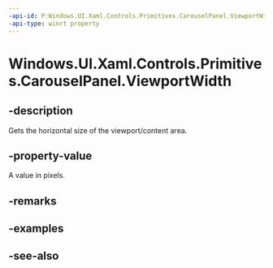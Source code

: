 ```yaml
---
-api-id: P:Windows.UI.Xaml.Controls.Primitives.CarouselPanel.ViewportWidth
-api-type: winrt property
---
```


<!-- Property syntax
public double ViewportWidth { get; }
-->

# Windows.UI.Xaml.Controls.Primitives.CarouselPanel.ViewportWidth

## -description
Gets the horizontal size of the viewport/content area.



## -property-value
A value in pixels.

## -remarks

## -examples

## -see-also
